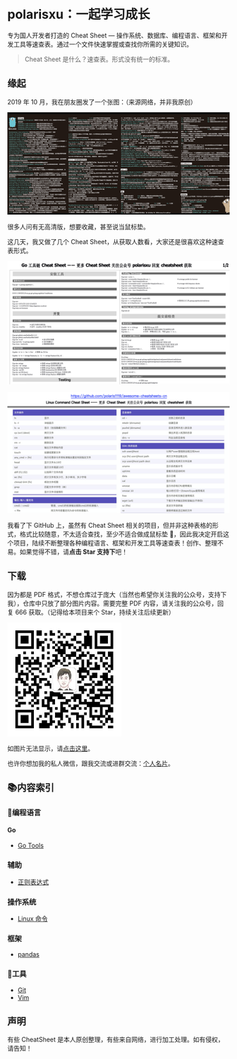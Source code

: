 # polarisxu：一起学习成长

专为国人开发者打造的 Cheat Sheet — 操作系统、数据库、编程语言、框架和开发工具等速查表。通过一个文件快速掌握或查找你所需的关键知识。

> Cheat Sheet 是什么？速查表。形式没有统一的标准。

## 缘起

2019 年 10 月，我在朋友圈发了一个张图：（来源网络，并非我原创）

![](golang.png)

很多人问有无高清版，想要收藏，甚至说当鼠标垫。

这几天，我又做了几个 Cheat Sheet，从获取人数看，大家还是很喜欢这种速查表形式。

![Go 工具链 CheatSheet](languages/go/go-tooling-cheat-sheet.png)

![Linux 常用命令 CheatSheet](os/linux/Linux-Command-Cheat-Sheet.png)

我看了下 GitHub 上，虽然有 Cheat Sheet 相关的项目，但并非这种表格的形式，格式比较随意，不太适合查找，至少不适合做成鼠标垫 🤣，因此我决定开启这个项目，陆续不断整理各种编程语言、框架和开发工具等速查表！创作、整理不易。如果觉得不错，请**点击 Star 支持下**吧！

## 下载

因为都是 PDF 格式，不想仓库过于庞大（当然也希望你关注我的公众号，支持下我），仓库中只放了部分图片内容。需要完整 PDF 内容，请关注我的公众号，回复 666 获取。（记得给本项目来个 Star，持续关注后续更新）

![polarisxu](polarisxu.jpg)

如图片无法显示，请[点击这里](https://static.studygolang.com/static/img/polarisxu-qrcode-m.jpg?imageView2/2/w/280)。

也许你想加我的私人微信，跟我交流或进群交流：[个人名片](https://static.studygolang.com/static/img/gopherstudio2.png)。

## 📚内容索引

### 📃编程语言

#### Go

- [Go Tools](languages/go/go-tooling-cheat-sheet.png)

### 辅助

- [正则表达式](languages/other/regex-cheat-sheet.png)

### 操作系统

- [Linux 命令](os/linux/Linux-Command-Cheat-Sheet.png)

### 框架

- [pandas](frameworks/pandas.png)

### 🔧工具

- [Git](tools/git-cheat-sheet.png)
- [Vim](tools/vim-cheat-sheet.png)

## 声明

有些 CheatSheet 是本人原创整理，有些来自网络，进行加工处理。如有侵权，请告知！
